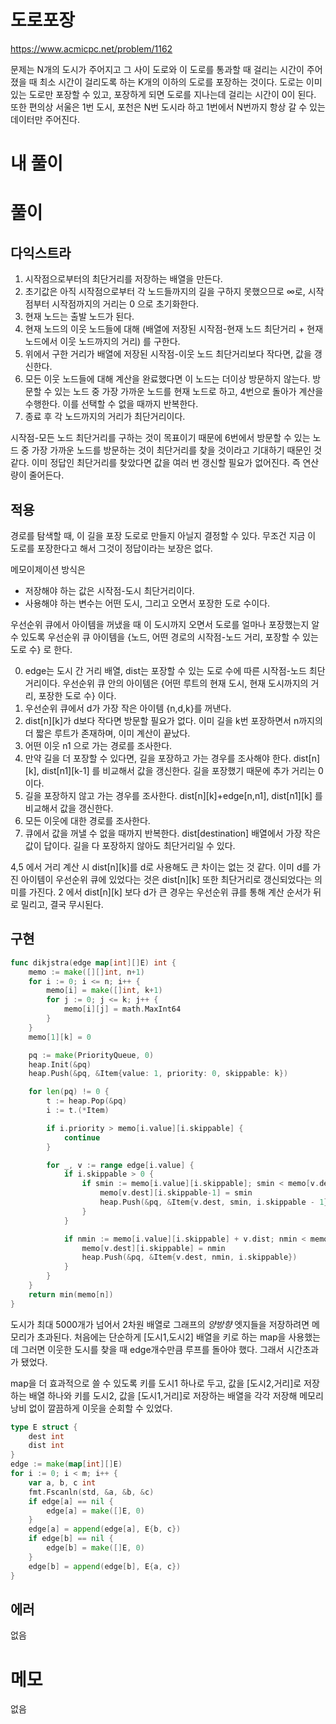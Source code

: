 # 도로포장

https://www.acmicpc.net/problem/1162

문제는 N개의 도시가 주어지고 그 사이 도로와 이 도로를 통과할 때 걸리는 시간이 주어졌을 때 최소 시간이 걸리도록 하는 K개의 이하의 도로를 포장하는 것이다. 도로는 이미 있는 도로만 포장할 수 있고, 포장하게 되면 도로를 지나는데 걸리는 시간이 0이 된다. 또한 편의상 서울은 1번 도시, 포천은 N번 도시라 하고 1번에서 N번까지 항상 갈 수 있는 데이터만 주어진다.

# 내 풀이

# 풀이

## 다익스트라

1. 시작점으로부터의 최단거리를 저장하는 배열을 만든다.
2. 초기값은 아직 시작점으로부터 각 노드들까지의 길을 구하지 못했으므로 $\infty$로, 시작점부터 시작점까지의 거리는 0 으로 초기화한다.
3. 현재 노드는 출발 노드가 된다.
4. 현재 노드의 이웃 노드들에 대해 (배열에 저장된 시작점-현재 노드 최단거리 + 현재 노드에서 이웃 노드까지의 거리) 를 구한다.
5. 위에서 구한 거리가 배열에 저장된 시작점-이웃 노드 최단거리보다 작다면, 값을 갱신한다.
6. 모든 이웃 노드들에 대해 계산을 완료했다면 이 노드는 더이상 방문하지 않는다. 방문할 수 있는 노드 중 가장 가까운 노드를 현재 노드로 하고, 4번으로 돌아가 계산을 수행한다. 이를 선택할 수 없을 때까지 반복한다.
7. 종료 후 각 노드까지의 거리가 최단거리이다.

시작점-모든 노드 최단거리를 구하는 것이 목표이기 때문에 6번에서 방문할 수 있는 노드 중 가장 가까운 노드를 방문하는 것이 최단거리를 찾을 것이라고 기대하기 때문인 것 같다. 이미 정답인 최단거리를 찾았다면 값을 여러 번 갱신할 필요가 없어진다. 즉 연산량이 줄어든다.

## 적용

경로를 탐색할 때, 이 길을 포장 도로로 만들지 아닐지 결정할 수 있다. 무조건 지금 이 도로를 포장한다고 해서 그것이 정답이라는 보장은 없다.

메모이제이션 방식은
- 저장해야 하는 값은 시작점-도시 최단거리이다.
- 사용해야 하는 변수는 어떤 도시, 그리고 오면서 포장한 도로 수이다.

우선순위 큐에서 아이템을 꺼냈을 때 이 도시까지 오면서 도로를 얼마나 포장했는지 알 수 있도록 우선순위 큐 아이템을 {노드, 어떤 경로의 시작점-노드 거리, 포장할 수 있는 도로 수} 로 한다.

0. edge는 도시 간 거리 배열, dist는 포장할 수 있는 도로 수에 따른 시작점-노드 최단거리이다. 우선순위 큐 안의 아이템은 {어떤 루트의 현재 도시, 현재 도시까지의 거리, 포장한 도로 수} 이다.
1. 우선순위 큐에서 d가 가장 작은 아이템 {n,d,k}를 꺼낸다.
2. dist[n][k]가 d보다 작다면 방문할 필요가 없다. 이미 길을 k번 포장하면서 n까지의 더 짧은 루트가 존재하며, 이미 계산이 끝났다.
3. 어떤 이웃 n1 으로 가는 경로를 조사한다.
4. 만약 길을 더 포장할 수 있다면, 길을 포장하고 가는 경우를 조사해야 한다. dist[n][k], dist[n1][k-1] 를 비교해서 값을 갱신한다. 길을 포장했기 때문에 추가 거리는 0이다.
5. 길을 포장하지 않고 가는 경우를 조사한다. dist[n][k]+edge[n,n1], dist[n1][k] 를 비교해서 값을 갱신한다.
6. 모든 이웃에 대한 경로를 조사한다.
7. 큐에서 값을 꺼낼 수 없을 때까지 반복한다. dist[destination] 배열에서 가장 작은 값이 답이다. 길을 다 포장하지 않아도 최단거리일 수 있다.

4,5 에서 거리 계산 시 dist[n][k]를 d로 사용해도 큰 차이는 없는 것 같다. 이미 d를 가진 아이템이 우선순위 큐에 있었다는 것은 dist[n][k] 또한 최단거리로 갱신되었다는 의미를 가진다. 2 에서 dist[n][k] 보다 d가 큰 경우는 우선순위 큐를 통해 계산 순서가 뒤로 밀리고, 결국 무시된다. 

## 구현
```go
func dikjstra(edge map[int][]E) int {
	memo := make([][]int, n+1)
	for i := 0; i <= n; i++ {
		memo[i] = make([]int, k+1)
		for j := 0; j <= k; j++ {
			memo[i][j] = math.MaxInt64
		}
	}
	memo[1][k] = 0

	pq := make(PriorityQueue, 0)
	heap.Init(&pq)
	heap.Push(&pq, &Item{value: 1, priority: 0, skippable: k})

	for len(pq) != 0 {
		t := heap.Pop(&pq)
		i := t.(*Item)

		if i.priority > memo[i.value][i.skippable] {
			continue
		}

		for _, v := range edge[i.value] {
			if i.skippable > 0 {
				if smin := memo[i.value][i.skippable]; smin < memo[v.dest][i.skippable-1] {
					memo[v.dest][i.skippable-1] = smin
					heap.Push(&pq, &Item{v.dest, smin, i.skippable - 1})
				}
			}

			if nmin := memo[i.value][i.skippable] + v.dist; nmin < memo[v.dest][i.skippable] {
				memo[v.dest][i.skippable] = nmin
				heap.Push(&pq, &Item{v.dest, nmin, i.skippable})
			}
		}
	}
	return min(memo[n])
}
```
도시가 최대 5000개가 넘어서 2차원 배열로 그래프의 _양방향_ 엣지들을 저장하려면 메모리가 초과된다. 처음에는 단순하게 [도시1,도시2] 배열을 키로 하는 map을 사용했는데 그러면 이웃한 도시를 찾을 때 edge개수만큼 루프를 돌아야 했다. 그래서 시간초과가 됐었다.

map을 더 효과적으로 쓸 수 있도록 키를 도시1 하나로 두고, 값을 [도시2,거리]로 저장하는 배열 하나와 키를 도시2, 값을 [도시1,거리]로 저장하는 배열을 각각 저장해 메모리 낭비 없이 깔끔하게 이웃을 순회할 수 있었다.
```go
type E struct {
	dest int
	dist int
}
edge := make(map[int][]E)
for i := 0; i < m; i++ {
    var a, b, c int
    fmt.Fscanln(std, &a, &b, &c)
    if edge[a] == nil {
        edge[a] = make([]E, 0)
    }
    edge[a] = append(edge[a], E{b, c})
    if edge[b] == nil {
        edge[b] = make([]E, 0)
    }
    edge[b] = append(edge[b], E{a, c})
}
```

## 에러

없음

# 메모

없음